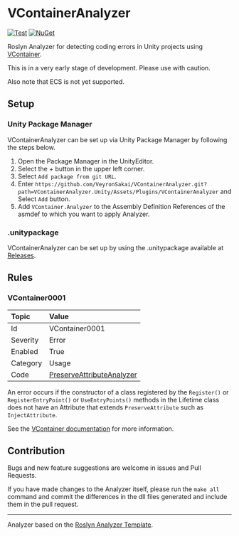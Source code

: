 # VContainerAnalyzer

[![Test](https://github.com/VeyronSakai/VContainerAnalyzer/actions/workflows/test.yml/badge.svg)](https://github.com/VeyronSakai/VContainerAnalyzer/actions/workflows/test.yml)
[![NuGet](https://img.shields.io/nuget/v/VContainerAnalyzer.svg)](https://www.nuget.org/packages/VContainerAnalyzer/)

Roslyn Analyzer for detecting coding errors in Unity projects using [VContainer](https://github.com/hadashiA/VContainer).

This is in a very early stage of development. Please use with caution.

Also note that ECS is not yet supported.

## Setup

### Unity Package Manager

VContainerAnalyzer can be set up via Unity Package Manager by following the steps below.

1. Open the Package Manager in the UnityEditor.
2. Select the + button in the upper left corner.
3. Select `Add package from git URL`.
4. Enter `https://github.com/VeyronSakai/VContainerAnalyzer.git?path=VContainerAnalyzer.Unity/Assets/Plugins/VContainerAnalyzer` and Select `Add` button.
5. Add `VContainer.Analyzer` to the Assembly Definition References of the asmdef to which you want to apply Analyzer.

### .unitypackage

VContainerAnalyzer can be set up by using the .unitypackage available at [Releases](https://github.com/VeyronSakai/VContainerAnalyzer/releases).

## Rules

### VContainer0001

| Topic    | Value                                                                                                                                              |
| :------- | :------------------------------------------------------------------------------------------------------------------------------------------------- |
| Id       | VContainer0001                                                                                                                                     |
| Severity | Error                                                                                                                                              |
| Enabled  | True                                                                                                                                               |
| Category | Usage                                                                                                                                              |
| Code     | [PreserveAttributeAnalyzer](https://github.com/VeyronSakai/VContainerAnalyzer/blob/main/VContainerAnalyzer/Analyzers/PreserveAttributeAnalyzer.cs) |

An error occurs if the constructor of a class registered by the `Register()` or `RegisterEntryPoint()` or `UseEntryPoints()` methods in the Lifetime class does not have an Attribute that extends `PreserveAttribute` such as `InjectAttribute`.

See the [VContainer documentation](https://vcontainer.hadashikick.jp/resolving/constructor-injection) for more information.

## Contribution

Bugs and new feature suggestions are welcome in issues and Pull Requests.

If you have made changes to the Analyzer itself, please run the `make all` command and commit the differences in the dll files generated and include them in the pull request.

---
Analyzer based on the [Roslyn Analyzer Template][template].

[template]: https://github.com/DeNA/RoslynAnalyzerTemplate
